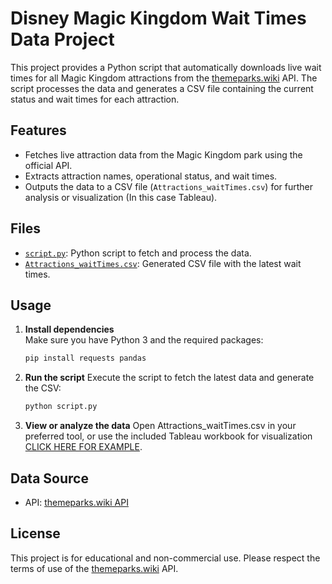 # Disney Magic Kingdom Wait Times Data Project

This project provides a Python script that automatically downloads live wait times for all Magic Kingdom attractions from the [themeparks.wiki](https://themeparks.wiki) API. The script processes the data and generates a CSV file containing the current status and wait times for each attraction.

## Features

- Fetches live attraction data from the Magic Kingdom park using the official API.
- Extracts attraction names, operational status, and wait times.
- Outputs the data to a CSV file (`Attractions_waitTimes.csv`) for further analysis or visualization (In this case Tableau).

## Files

- [`script.py`](script.py): Python script to fetch and process the data.
- [`Attractions_waitTimes.csv`](Attractions_waitTimes.csv): Generated CSV file with the latest wait times.

## Usage

1. **Install dependencies**  
   Make sure you have Python 3 and the required packages:

   ```sh
   pip install requests pandas
   ```

2. **Run the script**
   Execute the script to fetch the latest data and generate the CSV:

   ```sh
   python script.py
   ```

3. **View or analyze the data**
   Open Attractions_waitTimes.csv in your preferred tool, or use the included Tableau workbook for visualization [CLICK HERE FOR EXAMPLE](https://public.tableau.com/app/profile/carlos.bracho/viz/Tableau_project_17488090187700/Dashboard1?publish=yes).

## Data Source

- API: [themeparks.wiki API](https://themeparks.wiki/api/http)

## License

This project is for educational and non-commercial use. Please respect the terms of use of the [themeparks.wiki](https://themeparks.wiki) API.
